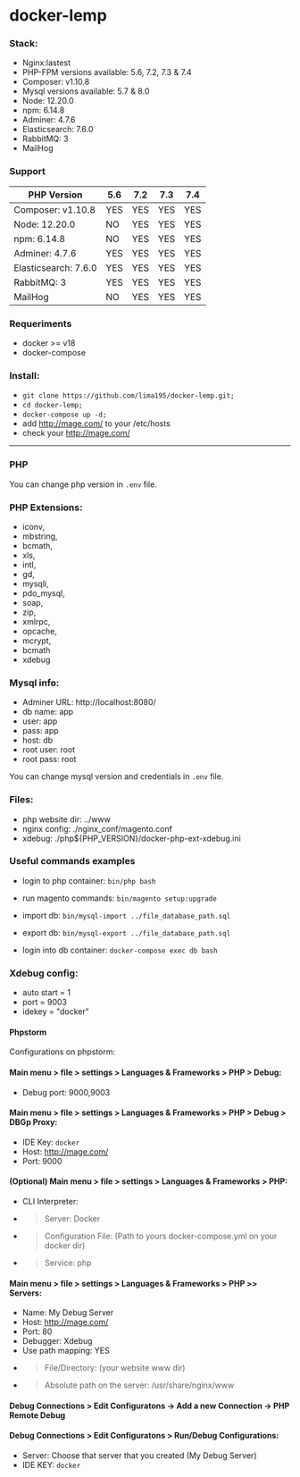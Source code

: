 # docker-lemp 

### Stack:

* Nginx:lastest
* PHP-FPM versions available: 5.6, 7.2, 7.3 & 7.4
* Composer: v1.10.8
* Mysql versions available: 5.7 & 8.0
* Node: 12.20.0
* npm: 6.14.8
* Adminer: 4.7.6
* Elasticsearch: 7.6.0
* RabbitMQ: 3
* MailHog

### Support

| PHP Version | 5.6 | 7.2 | 7.3 | 7.4 |
| - | - | - | - | - |
| Composer: v1.10.8 | YES | YES | YES | YES |
| Node: 12.20.0 | NO | YES | YES | YES |
| npm: 6.14.8 | NO | YES | YES | YES |
| Adminer: 4.7.6 | YES | YES | YES | YES |
| Elasticsearch: 7.6.0 | YES | YES | YES | YES |
| RabbitMQ: 3 | YES | YES | YES | YES |
| MailHog | NO | YES | YES | YES |

### Requeriments

- docker >= v18
- docker-compose

### Install:

- `git clone https://github.com/lima195/docker-lemp.git;`
- `cd docker-lemp;`
- `docker-compose up -d;`
- add http://mage.com/ to your /etc/hosts
- check your http://mage.com/

---

### PHP 

You can change php version in `.env` file.

### PHP Extensions:

* iconv, 
* mbstring, 
* bcmath, 
* xls, 
* intl, 
* gd, 
* mysqli, 
* pdo_mysql, 
* soap, 
* zip, 
* xmlrpc, 
* opcache, 
* mcrypt, 
* bcmath
* xdebug

### Mysql info:

- Adminer URL: http://localhost:8080/
- db name: app
- user: app
- pass: app
- host: db
- root user: root
- root pass: root

You can change mysql version and credentials in `.env` file.


### Files:

- php website dir: ../www
- nginx config: ./nginx_conf/magento.conf
- xdebug: ./php${PHP_VERSION}/docker-php-ext-xdebug.ini

### Useful commands examples

- login to php container:
`bin/php bash`

- run magento commands:
`bin/magento setup:upgrade`

- import db:
`bin/mysql-import ../file_database_path.sql`

- export db:
`bin/mysql-export ../file_database_path.sql`

- login into db container:
`docker-compose exec db bash`

### Xdebug config:

- auto start = 1
- port = 9003
- idekey = "docker"

#### Phpstorm

Configurations on phpstorm:

#### Main menu > file > settings > Languages & Frameworks > PHP > Debug:

* Debug port: 9000,9003

#### Main menu > file > settings > Languages & Frameworks > PHP > Debug > DBGp Proxy:

* IDE Key: `docker`
* Host: http://mage.com/
* Port: 9000

#### (Optional) Main menu > file > settings > Languages & Frameworks > PHP:

* CLI Interpreter: 
* > Server: Docker
* > Configuration File: (Path to yours docker-compose.yml on your docker dir)
* > Service: php

#### Main menu > file > settings > Languages & Frameworks > PHP >> Servers:

* Name: My Debug Server
* Host: http://mage.com/
* Port: 80
* Debugger: Xdebug
* Use path mapping: YES
* > File/Directory: (your website www dir)
* > Absolute path on the server: /usr/share/nginx/www

#### Debug Connections > Edit Configuratons -> Add a new Connection -> PHP Remote Debug

#### Debug Connections > Edit Configuratons > Run/Debug Configurations:

* Server: Choose that server that you created (My Debug Server)
* IDE KEY: `docker`
